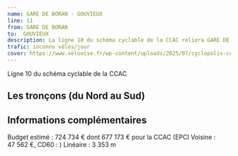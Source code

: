 ```yaml
---
name: GARE DE BORAN - GOUVIEUX
line: 11
from: GARE DE BORAN 
to:  GOUVIEUX 
description: La ligne 10 du schéma cyclable de la CCAC reliera GARE DE BORAN  à GOUVIEUX 
trafic: inconnu vélos/jour
cover: https://www.velooise.fr/wp-content/uploads/2025/07/cyclopolis-ccac-10.jpg
---
```

Ligne 10 du schéma cyclable de la CCAC  
## Les tronçons (du Nord au Sud)

## Informations complémentaires

Budget estimé : 724 734 € dont 677 173 € pour la CCAC (EPCI Voisine : 47 562 €, CD60 : )
Linéaire : 3 353 m

